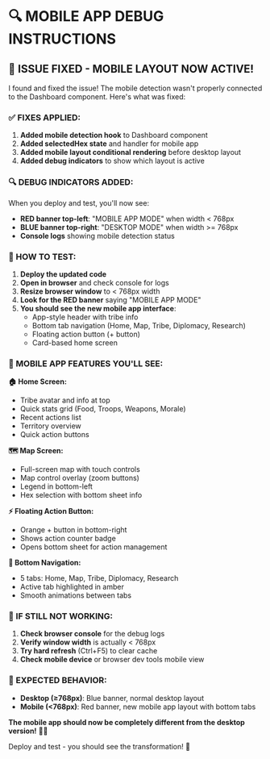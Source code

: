 # 🔍 MOBILE APP DEBUG INSTRUCTIONS

## 🚨 **ISSUE FIXED - MOBILE LAYOUT NOW ACTIVE!**

I found and fixed the issue! The mobile detection wasn't properly connected to the Dashboard component. Here's what was fixed:

### **✅ FIXES APPLIED:**

1. **Added mobile detection hook** to Dashboard component
2. **Added selectedHex state** and handler for mobile app
3. **Added mobile layout conditional rendering** before desktop layout
4. **Added debug indicators** to show which layout is active

### **🔍 DEBUG INDICATORS ADDED:**

When you deploy and test, you'll now see:

- **RED banner top-left**: "MOBILE APP MODE" when width < 768px
- **BLUE banner top-right**: "DESKTOP MODE" when width >= 768px
- **Console logs** showing mobile detection status

### **📱 HOW TO TEST:**

1. **Deploy the updated code**
2. **Open in browser** and check console for logs
3. **Resize browser window** to < 768px width
4. **Look for the RED banner** saying "MOBILE APP MODE"
5. **You should see the new mobile app interface**:
   - App-style header with tribe info
   - Bottom tab navigation (Home, Map, Tribe, Diplomacy, Research)
   - Floating action button (+ button)
   - Card-based home screen

### **📱 MOBILE APP FEATURES YOU'LL SEE:**

**🏠 Home Screen:**
- Tribe avatar and info at top
- Quick stats grid (Food, Troops, Weapons, Morale)
- Recent actions list
- Territory overview
- Quick action buttons

**🗺️ Map Screen:**
- Full-screen map with touch controls
- Map control overlay (zoom buttons)
- Legend in bottom-left
- Hex selection with bottom sheet info

**⚡ Floating Action Button:**
- Orange + button in bottom-right
- Shows action counter badge
- Opens bottom sheet for action management

**📱 Bottom Navigation:**
- 5 tabs: Home, Map, Tribe, Diplomacy, Research
- Active tab highlighted in amber
- Smooth animations between tabs

### **🔧 IF STILL NOT WORKING:**

1. **Check browser console** for the debug logs
2. **Verify window width** is actually < 768px
3. **Try hard refresh** (Ctrl+F5) to clear cache
4. **Check mobile device** or browser dev tools mobile view

### **🎯 EXPECTED BEHAVIOR:**

- **Desktop (≥768px)**: Blue banner, normal desktop layout
- **Mobile (<768px)**: Red banner, new mobile app layout with bottom tabs

**The mobile app should now be completely different from the desktop version!** 📱✨

Deploy and test - you should see the transformation! 🚀

